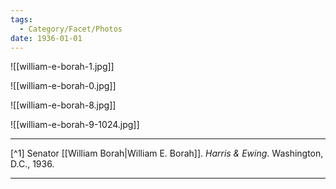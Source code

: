 ```yaml
---
tags:
  - Category/Facet/Photos
date: 1936-01-01
---
```

![[william-e-borah-1.jpg]]

![[william-e-borah-0.jpg]]

![[william-e-borah-8.jpg]]

![[william-e-borah-9-1024.jpg]]

---

[^1] Senator [[William Borah|William E. Borah]]. *Harris & Ewing*. Washington, D.C., 1936.

---
